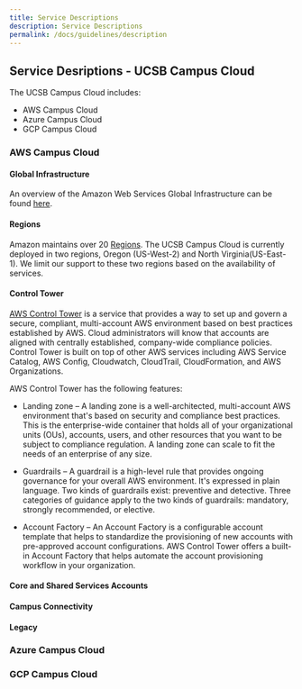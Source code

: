 ```yaml
---
title: Service Descriptions
description: Service Descriptions
permalink: /docs/guidelines/description
---
```


## Service Desriptions - UCSB Campus Cloud
The UCSB Campus Cloud includes:
*  AWS Campus Cloud
*  Azure Campus Cloud
*  GCP Campus Cloud

### AWS Campus Cloud
#### Global Infrastructure

An overview of the Amazon Web Services Global Infrastructure can be found [here](https://aws.amazon.com/about-aws/global-infrastructure/?p=ngi&loc=1).

#### Regions

Amazon maintains over 20 [Regions](https://aws.amazon.com/about-aws/global-infrastructure/regions_az/). The UCSB Campus Cloud is currently deployed in two regions, Oregon (US-West-2) and North Virginia(US-East-1). We limit our support to these two regions based on the availability of services.

#### Control Tower

[AWS Control Tower](https://aws.amazon.com/controltower/) is a service that provides a way to set up and govern a secure, compliant, multi-account AWS environment based on best practices established by AWS. Cloud administrators will know that accounts are aligned with centrally established, company-wide compliance policies. Control Tower is built on top of other AWS services including AWS Service Catalog, AWS Config, Cloudwatch, CloudTrail, CloudFormation, and AWS Organizations.

AWS Control Tower has the following features:

 *  Landing zone – A landing zone is a well-architected, multi-account AWS environment that's based on security and compliance best practices. This is the enterprise-wide container that holds all of your organizational units (OUs), accounts, users, and other resources that you want to be subject to compliance regulation. A landing zone can scale to fit the needs of an enterprise of any size.

 *  Guardrails – A guardrail is a high-level rule that provides ongoing governance for your overall AWS environment. It's expressed in plain language. Two kinds of guardrails exist: preventive and detective. Three categories of guidance apply to the two kinds of guardrails: mandatory, strongly recommended, or elective.

 *  Account Factory – An Account Factory is a configurable account template that helps to standardize the provisioning of new accounts with pre-approved account configurations. AWS Control Tower offers a built-in Account Factory that helps automate the account provisioning workflow in your organization.


#### Core and Shared Services Accounts

#### Campus Connectivity

#### Legacy

### Azure Campus Cloud

### GCP Campus Cloud
